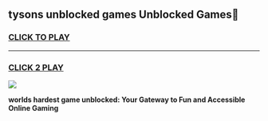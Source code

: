 
## tysons unblocked games Unblocked Games👋
<h3>
<a href="https://premium.freeplayer.one?title=tysons_unblocked_games&ref=16F">CLICK TO PLAY</a></h3>
<hr>

<h3>
<a href="https://premium.freeplayer.one?title=tysons_unblocked_games&ref=16F">CLICK 2 PLAY</a>
  
</h3>

<a href="https://premium.freeplayer.one?title=tysons_unblocked_games&ref=16F/"><img src="https://clearcache.store/games.png"></a>


**worlds hardest game unblocked: Your Gateway to Fun and Accessible Online Gaming**
